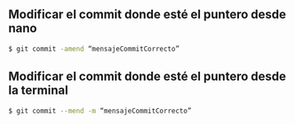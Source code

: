 ## Modificar el commit donde esté el puntero desde nano

```sh 
$ git commit -amend “mensajeCommitCorrecto”
```

## Modificar el commit donde esté el puntero desde la terminal

```sh 
$ git commit --mend -m “mensajeCommitCorrecto”
```
